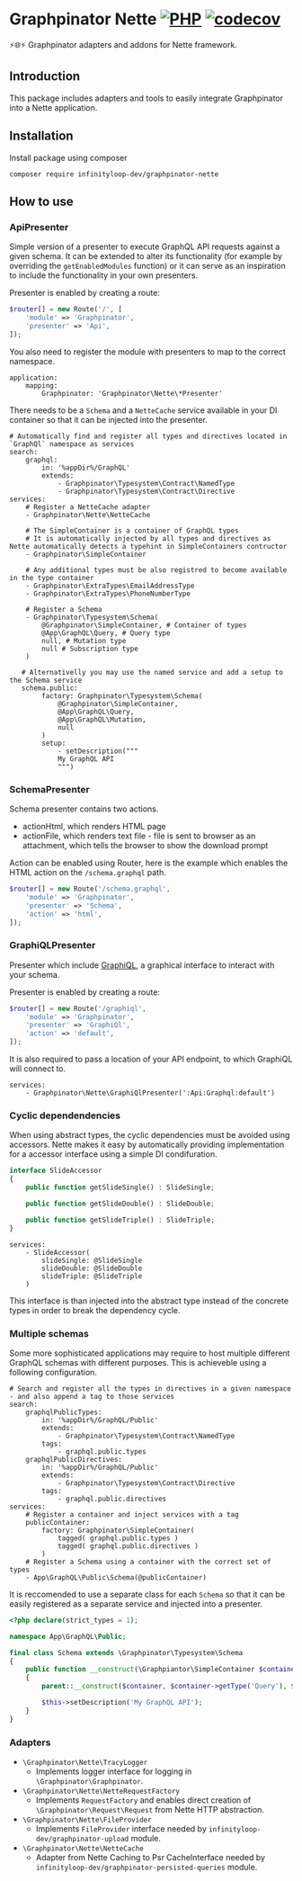 # Graphpinator Nette [![PHP](https://github.com/infinityloop-dev/graphpinator-nette/workflows/PHP/badge.svg?branch=master)](https://github.com/infinityloop-dev/graphpinator-nette/actions?query=workflow%3APHP) [![codecov](https://codecov.io/gh/infinityloop-dev/graphpinator-nette/branch/master/graph/badge.svg)](https://codecov.io/gh/infinityloop-dev/graphpinator-nette)

:zap::globe_with_meridians::zap: Graphpinator adapters and addons for Nette framework.

## Introduction

This package includes adapters and tools to easily integrate Graphpinator into a Nette application.

## Installation

Install package using composer

```composer require infinityloop-dev/graphpinator-nette```

## How to use

### ApiPresenter

Simple version of a presenter to execute GraphQL API requests against a given schema. It can be extended to alter its functionality (for example by overriding the `getEnabledModules` function) or it can serve as an inspiration to include the functionality in your own presenters.

Presenter is enabled by creating a route:

```php
$router[] = new Route('/', [
    'module' => 'Graphpinator',
    'presenter' => 'Api',
]);
```

You also need to register the module with presenters to map to the correct namespace.

```neon
application:
    mapping:
        Graphpinator: 'Graphpinator\Nette\*Presenter'
```

There needs to be a `Schema` and a `NetteCache` service available in your DI container so that it can be injected into the presenter.

```neon
# Automatically find and register all types and directives located in `GraphQl` namespace as services
search:
    graphql:
        in: '%appDir%/GraphQL'
        extends:
            - Graphpinator\Typesystem\Contract\NamedType
            - Graphpinator\Typesystem\Contract\Directive
services:
    # Register a NetteCache adapter
    - Graphpinator\Nette\NetteCache

    # The SimpleContainer is a container of GraphQL types
    # It is automatically injected by all types and directives as Nette automatically detects a typehint in SimpleContainers contructor
    - Graphpinator\SimpleContainer

    # Any additional types must be also registred to become available in the type container
    - Graphpinator\ExtraTypes\EmailAddressType
    - Graphpinator\ExtraTypes\PhoneNumberType

    # Register a Schema
    - Graphpinator\Typesystem\Schema(
        @Graphpinator\SimpleContainer, # Container of types
        @App\GraphQL\Query, # Query type
        null, # Mutation type
        null # Subscription type
    )

   # Alternativelly you may use the named service and add a setup to the Schema service
   schema.public:
        factory: Graphpinator\Typesystem\Schema(
            @Graphpinator\SimpleContainer,
            @App\GraphQL\Query,
            @App\GraphQL\Mutation,
            null
        )
        setup:
            - setDescription("""
            My GraphQL API
            """)
```

### SchemaPresenter

Schema presenter contains two actions.
- actionHtml, which renders HTML page
- actionFile, which renders text file - file is sent to browser as an attachment, which tells the browser to show the download prompt

Action can be enabled using Router, here is the example which enables the HTML action on the `/schema.graphql` path.

```php
$router[] = new Route('/schema.graphql',
    'module' => 'Graphpinator',
    'presenter' => 'Schema',         
    'action' => 'html',
]);
```

### GraphiQLPresenter

Presenter which include [GraphiQL](https://github.com/graphql/graphiql/tree/main/packages/graphiql#readme), a graphical interface to interact with your schema.

Presenter is enabled by creating a route:

```php
$router[] = new Route('/graphiql',
    'module' => 'Graphpinator',
    'presenter' => 'GraphiQl',         
    'action' => 'default',
]);
```

It is also required to pass a location of your API endpoint, to which GraphiQL will connect to.

```neon
services:
    - Graphpinator\Nette\GraphiQlPresenter(':Api:Graphql:default')
```

### Cyclic dependendencies

When using abstract types, the cyclic dependencies must be avoided using accessors. Nette makes it easy by automatically providing implementation for a accessor interface using a simple DI condifuration.
    
```php
interface SlideAccessor
{
    public function getSlideSingle() : SlideSingle;

    public function getSlideDouble() : SlideDouble;

    public function getSlideTriple() : SlideTriple;
}
```

```neon
services:
    - SlideAccessor(
        slideSingle: @SlideSingle
        slideDouble: @SlideDouble
        slideTriple: @SlideTriple
    )
```

This interface is than injected into the abstract type instead of the concrete types in order to break the dependency cycle.

### Multiple schemas

Some more sophisticated applications may require to host multiple different GraphQL schemas with different purposes.
This is achieveble using a following configuration.

```neon
# Search and register all the types in directives in a given namespace - and also append a tag to those services
search:
    graphqlPublicTypes:
        in: '%appDir%/GraphQL/Public'
        extends:
            - Graphpinator\Typesystem\Contract\NamedType
        tags:
            - graphql.public.types
    graphqlPublicDirectives:
        in: '%appDir%/GraphQL/Public'
        extends:
            - Graphpinator\Typesystem\Contract\Directive
        tags:
            - graphql.public.directives
services:
    # Register a container and inject services with a tag
    publicContainer:
        factory: Graphpinator\SimpleContainer(
            tagged( graphql.public.types )
            tagged( graphql.public.directives )
        )
    # Register a Schema using a container with the correct set of types
    - App\GraphQL\Public\Schema(@publicContainer)
```

It is reccomended to use a separate class for each `Schema` so that it can be easily registered as a separate service and injected into a presenter.

```php
<?php declare(strict_types = 1);

namespace App\GraphQL\Public;

final class Schema extends \Graphpinator\Typesystem\Schema
{
    public function __construct(\Graphpiantor\SimpleContainer $container)
    {
        parent::__construct($container, $container->getType('Query'), $container->getType('Mutation'));

        $this->setDescription('My GraphQL API');
    }
}
```

### Adapters

- `\Graphpinator\Nette\TracyLogger`
    - Implements logger interface for logging in `\Graphpinator\Graphpinator`.
- `\Graphpinator\Nette\NetteRequestFactory`
    - Implements `RequestFactory` and enables direct creation of `\Graphpinator\Request\Request` from Nette HTTP abstraction.
- `\Graphpinator\Nette\FileProvider`
    - Implements `FileProvider` interface needed by `infinityloop-dev/graphpinator-upload` module.
- `\Graphpinator\Nette\NetteCache`
    - Adapter from Nette Caching to Psr CacheInterface needed by `infinityloop-dev/graphpinator-persisted-queries` module.

